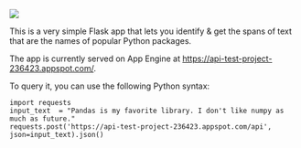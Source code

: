 <p>
  <a target="__blank" href="https://console.cloud.google.com/cloudshell/open?git_repo=https://github.com/add-one-second/flask_example_appengine&page=editor&open_in_editor=main.py"><img src="https://user-images.githubusercontent.com/1699357/33573952-bcc79140-d937-11e7-80e1-f3e8f3733624.png"/></a>
</p>


This is a very simple Flask app that lets you identify & get the spans of text that are the names of popular Python packages.

The app is currently served on App Engine at https://api-test-project-236423.appspot.com/. 

To query it, you can use the following Python syntax:

```
import requests
input_text  = "Pandas is my favorite library. I don't like numpy as much as future."
requests.post('https://api-test-project-236423.appspot.com/api', json=input_text).json()
```
